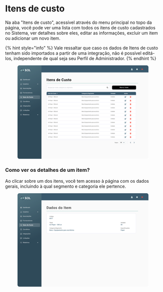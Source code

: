 # Itens de custo

Na aba "Itens de custo", acessível através do menu principal no topo da página, você pode ver uma lista com todos os itens de custo cadastrados no Sistema, ver detalhes sobre eles, editar as informações, excluir um item ou adicionar um novo item.

{% hint style="info" %}
Vale ressaltar que caso os dados de Itens de custo tenham sido importados a partir de uma integração, não é possível editá-los, independente de qual seja seu Perfil de Administrador.
{% endhint %}

<figure><img src="../../../.gitbook/assets/Itens de Custo.png" alt=""><figcaption></figcaption></figure>

### Como ver os detalhes de um item?

Ao clicar sobre um dos itens, você tem acesso à página com os dados gerais, incluindo à qual segmento e categoria ele pertence.

<figure><img src="../../../.gitbook/assets/Dados do item.png" alt=""><figcaption></figcaption></figure>
